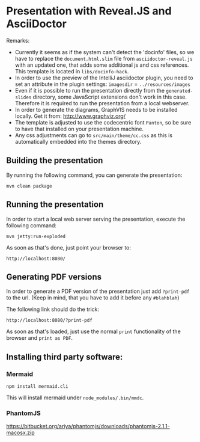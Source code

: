 <!--

  Licensed to the Apache Software Foundation (ASF) under one or more
  contributor license agreements.  See the NOTICE file distributed with
  this work for additional information regarding copyright ownership.
  The ASF licenses this file to You under the Apache License, Version 2.0
  (the "License"); you may not use this file except in compliance with
  the License.  You may obtain a copy of the License at

      http://www.apache.org/licenses/LICENSE-2.0

  Unless required by applicable law or agreed to in writing, software
  distributed under the License is distributed on an "AS IS" BASIS,
  WITHOUT WARRANTIES OR CONDITIONS OF ANY KIND, either express or implied.
  See the License for the specific language governing permissions and
  limitations under the License.

-->

# Presentation with Reveal.JS and AsciiDoctor

Remarks:
- Currently it seems as if the system can't detect the 'docinfo' files, so we have to replace the `document.html.slim` file from `asciidoctor-reveal.js` with an updated one, that adds some additional js and css references. This template is located in `libs/docinfo-hack`.
- In order to use the preview of the IntelliJ asciidoctor plugin, you need to set an attribute in the plugin settings: `imagesdir` = `../resources/images`
- Even if it is possible to run the presentation directly from the `generated-slides` directory, some JavaScript extensions don't work in this case. Therefore it is required to run the presentation from a local webserver. 
- In order to generate the diagrams, GraphVIS needs to be installed locally. Get it from: http://www.graphviz.org/
- The template is adjusted to use the codecentric font `Panton`, so be sure to have that installed on your presentation machine.
- Any css adjustments can go to `src/main/theme/cc.css` as this is automatically embedded into the themes directory.

## Building the presentation

By running the following command, you can generate the presentation:

    mvn clean package
   
## Running the presentation

In order to start a local web server serving the presentation, execute the following command:

    mvn jetty:run-exploded
    
As soon as that's done, just point your browser to:

    http://localhost:8080/

## Generating PDF versions

In order to generate a PDF version of the presentation just add `?print-pdf` to the url. (Keep in mind, that you have to add it before any `#blahblah`)

The following link should do the trick:

    http://localhost:8080/?print-pdf
    
As soon as that's loaded, just use the normal `print` functionality of the browser and `print as PDF`.

## Installing third party software:

### Mermaid

    npm install mermaid.cli
    
This will install mermaid under `node_modules/.bin/mmdc`.

### PhantomJS

https://bitbucket.org/ariya/phantomjs/downloads/phantomjs-2.1.1-macosx.zip
